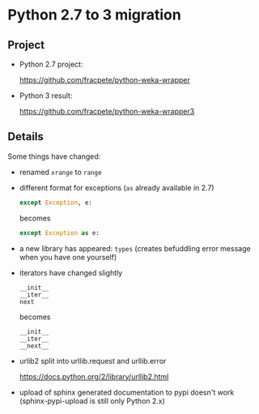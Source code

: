 Python 2.7 to 3 migration
=========================

Project
-------

* Python 2.7 project:

  https://github.com/fracpete/python-weka-wrapper

* Python 3 result:

  https://github.com/fracpete/python-weka-wrapper3


Details
-------

Some things have changed:

* renamed `xrange` to `range`

* different format for exceptions (`as` already available in 2.7)
  ```python
  except Exception, e:
  ```
  becomes
  ```python
  except Exception as e:
  ```
* a new library has appeared: `types`
  (creates befuddling error message when you have one yourself)

* iterators have changed slightly
  ```
  __init__
  __iter__
  next
  ```
  becomes
  ```
  __init__
  __iter__
  __next__
  ```

* urlib2 split into urllib.request and urllib.error

  https://docs.python.org/2/library/urllib2.html

* upload of sphinx generated documentation to pypi doesn't work
  (sphinx-pypi-upload is still only Python 2.x)

